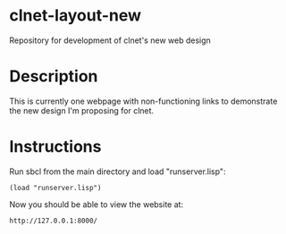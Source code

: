 clnet-layout-new
================

Repository for development of clnet's new web design

# Description

This is currently one webpage with non-functioning links to demonstrate the new design I'm proposing for clnet.

# Instructions

Run sbcl from the main directory and load "runserver.lisp": 

```
(load "runserver.lisp")
```

Now you should be able to view the website at: 

```
http://127.0.0.1:8000/
```
